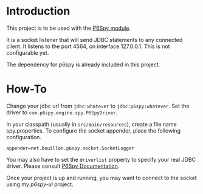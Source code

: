 # Introduction

This project is to be used with the [P6Spy module](https://github.com/p6spy/p6spy).

It is a socket listener that will send JDBC statements to any connected client.
It listens to the port 4564, on interface 127.0.0.1. This is not configurable yet.  

The dependency for p6spy is already included in this project.

# How-To

Change your jdbc url from `jdbc:whatever` to `jdbc:p6spy:whatever`.
Set the driver to `com.p6spy.engine.spy.P6SpyDriver`.

In your classpath (usually in `src/main/resources`), create a file name spy.properties.
To configure the socket appender, place the following configuration. 

``
appender=net.bouillon.p6spy.socket.SocketLogger
``

You may also have to set the `driverlist` property to specify your real JDBC driver.
Please consult [P6Spy Documentation](https://p6spy.readthedocs.io/en/latest/configandusage.html).

Once your project is up and running, you may want to connect to the socket using my *p6spy-ui* project.

